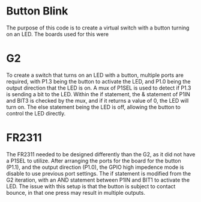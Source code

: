 # Button Blink
The purpose of this code is to create a virtual switch with a button turning on an LED. The boards used for this were 

# G2
To create a switch that turns on an LED with a button, multiple ports are required, with P1.3 being the button to activate the LED, and P1.0 being the output direction that the LED is on.  A mux of P1SEL is used to detect if P1.3 is sending a bit to the LED. Within the if statement, the & statement of P1IN and BIT3 is checked by the mux, and if it returns a value of 0, the LED will turn on. The else statement being the LED is off, allowing the button to control the LED directly.

# FR2311
The FR2311 needed to be designed differently than the G2, as it did not have a P1SEL to utilize. After arranging the ports for the board for the button (P1.1), and the output direction (P1.0), the GPIO high impedence mode is disable to use previous port settings. The if statement is modified from the G2 iteration, with an AND statement between P1IN and BIT1 to activate the LED. The issue with this setup is that the button is subject to contact bounce, in that one press may result in multiple outputs. 
